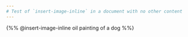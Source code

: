 ```yaml
---
# Test of `insert-image-inline` in a document with no other content
---
```


{%% @insert-image-inline oil painting of a dog %%}
